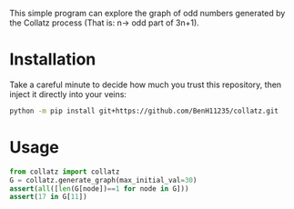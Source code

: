 This simple program can explore the graph of odd numbers generated by the Collatz process (That is: n-> odd part of 3n+1).

# Installation

Take a careful minute to decide how much you trust this repository, then inject it directly into your veins:

```bash
python -m pip install git+https://github.com/BenH11235/collatz.git
```

# Usage

```python
from collatz import collatz
G = collatz.generate_graph(max_initial_val=30)
assert(all([len(G[node])==1 for node in G]))
assert(17 in G[11])
```

